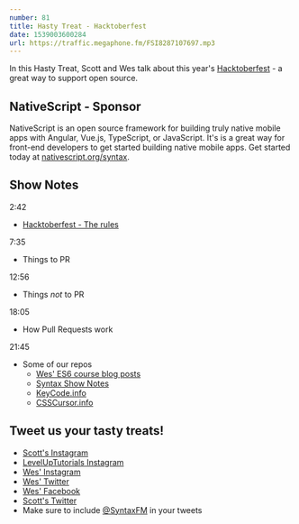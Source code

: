 ```yaml
---
number: 81
title: Hasty Treat - Hacktoberfest
date: 1539003600284
url: https://traffic.megaphone.fm/FSI8287107697.mp3
---
```


In this Hasty Treat, Scott and Wes talk about this year's [Hacktoberfest](https://hacktoberfest.digitalocean.com/) - a great way to support open source.

## NativeScript - Sponsor

NativeScript is an open source framework for building truly native mobile apps with Angular, Vue.js, TypeScript, or JavaScript. It's is a great way for front-end developers to get started building native mobile apps. Get started today at [nativescript.org/syntax](https://nativescript.org/syntax).

## Show Notes

2:42

* [Hacktoberfest - The rules](https://hacktoberfest.digitalocean.com/)

7:35

* Things to PR

12:56

* Things *not* to PR

18:05

* How Pull Requests work

21:45

* Some of our repos
  * [Wes' ES6 course blog posts](https://github.com/wesbos/es6-articles)
  * [Syntax Show Notes](https://github.com/wesbos/syntax)
  * [KeyCode.info](http://keycode.info/)
  * [CSSCursor.info](http://csscursor.info/)

## Tweet us your tasty treats!

* [Scott's Instagram](https://www.instagram.com/stolinski/)
* [LevelUpTutorials Instagram](https://www.instagram.com/LevelUpTutorials/)
* [Wes' Instagram](https://www.instagram.com/wesbos/)
* [Wes' Twitter](https://twitter.com/wesbos)
* [Wes' Facebook](https://www.facebook.com/wesbos.developer)
* [Scott's Twitter](https://twitter.com/stolinski)
* Make sure to include [@SyntaxFM](https://twitter.com/SyntaxFM) in your tweets
